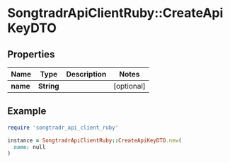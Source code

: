 # SongtradrApiClientRuby::CreateApiKeyDTO

## Properties

| Name | Type | Description | Notes |
| ---- | ---- | ----------- | ----- |
| **name** | **String** |  | [optional] |

## Example

```ruby
require 'songtradr_api_client_ruby'

instance = SongtradrApiClientRuby::CreateApiKeyDTO.new(
  name: null
)
```

